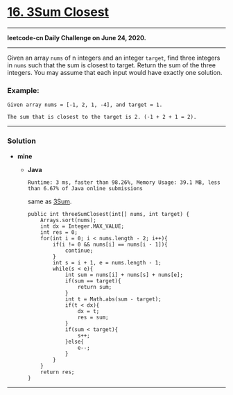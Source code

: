 # [16. 3Sum Closest](https://leetcode.com/problems/3sum-closest/)

---

**leetcode-cn Daily Challenge on June 24, 2020.**

---

Given an array `nums` of n integers and an integer `target`, find three integers in `nums` such that the sum is closest to target. Return the sum of the three integers. You may assume that each input would have exactly one solution.

### Example:
```
Given array nums = [-1, 2, 1, -4], and target = 1.

The sum that is closest to the target is 2. (-1 + 2 + 1 = 2).
```

---

### Solution
* **mine**
  * **Java** 
  
    `Runtime: 3 ms, faster than 98.26%, Memory Usage: 39.1 MB, less than 6.67% of Java online submissions`  
  
    same as [3Sum](https://github.com/103style/LeetCode/blob/master/Array/15.%203Sum.md).
    ```
    public int threeSumClosest(int[] nums, int target) {
        Arrays.sort(nums);
        int dx = Integer.MAX_VALUE;
        int res = 0;
        for(int i = 0; i < nums.length - 2; i++){
            if(i != 0 && nums[i] == nums[i - 1]){
                continue;
            }
            int s = i + 1, e = nums.length - 1;
            while(s < e){
                int sum = nums[i] + nums[s] + nums[e];
                if(sum == target){
                    return sum;
                }
                int t = Math.abs(sum - target);
                if(t < dx){
                    dx = t;
                    res = sum;
                }
                if(sum < target){
                    s++;
                }else{
                    e--;
                }
            }
        }
        return res;
    }
    ```

---
